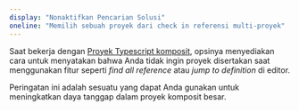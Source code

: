 ```yaml
---
display: "Nonaktifkan Pencarian Solusi"
oneline: "Memilih sebuah proyek dari check in referensi multi-proyek"
---
```


Saat bekerja dengan [Proyek Typescript komposit](/docs/handbook/project-references.html), opsinya menyediakan cara untuk menyatakan bahwa Anda tidak ingin proyek disertakan saat menggunakan fitur seperti _find all reference_ atau _jump to definition_ di editor.

Peringatan ini adalah sesuatu yang dapat Anda gunakan untuk meningkatkan daya tanggap dalam proyek komposit besar.
